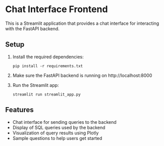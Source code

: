 # Chat Interface Frontend

This is a Streamlit application that provides a chat interface for interacting with the FastAPI backend.

## Setup

1. Install the required dependencies:
   ```
   pip install -r requirements.txt
   ```

2. Make sure the FastAPI backend is running on http://localhost:8000

3. Run the Streamlit app:
   ```
   streamlit run streamlit_app.py
   ```

## Features

- Chat interface for sending queries to the backend
- Display of SQL queries used by the backend
- Visualization of query results using Plotly
- Sample questions to help users get started 
